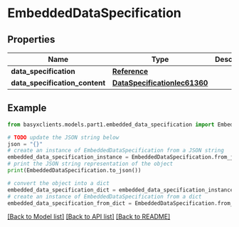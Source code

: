 # EmbeddedDataSpecification


## Properties

Name | Type | Description | Notes
------------ | ------------- | ------------- | -------------
**data_specification** | [**Reference**](Reference.md) |  | 
**data_specification_content** | [**DataSpecificationIec61360**](DataSpecificationIec61360.md) |  | 

## Example

```python
from basyxclients.models.part1.embedded_data_specification import EmbeddedDataSpecification

# TODO update the JSON string below
json = "{}"
# create an instance of EmbeddedDataSpecification from a JSON string
embedded_data_specification_instance = EmbeddedDataSpecification.from_json(json)
# print the JSON string representation of the object
print(EmbeddedDataSpecification.to_json())

# convert the object into a dict
embedded_data_specification_dict = embedded_data_specification_instance.to_dict()
# create an instance of EmbeddedDataSpecification from a dict
embedded_data_specification_from_dict = EmbeddedDataSpecification.from_dict(embedded_data_specification_dict)
```
[[Back to Model list]](../README.md#documentation-for-models) [[Back to API list]](../README.md#documentation-for-api-endpoints) [[Back to README]](../README.md)


